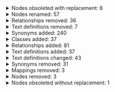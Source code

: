 <details>
<summary>Nodes obsoleted with replacement: 6</summary>

| Term | Replacement |
----|----|
| obsolete Intellectual disability, progressive (HP:0006887) |                  Intellectual disability (HP:0001249) |
| obsolete Abnormal positive emotional state (HP:0025767) |                  Euphoria (HP:0031844) |
| obsolete Bruxism during sleep (HP:5200284) |                  Bruxism (HP:0003763) |
| obsolete Inappropriate elation (HP:0025768) |                  Euphoria (HP:0031844) |
| obsolete Reduced circulating ADAMTS13 activity (HP:6001288) |                  Decreased circulating ADAMTS13 activity (HP:6001276) |
| obsolete Severe B lymphocytopenia (HP:0005365) |                  Decreased total B cell count (HP:0010976) |

</details>

<details>
<summary>Nodes renamed: 57</summary>

| ID | Old Label | New Label |
----|----|----|
| HP:0020111 | Abnormal proportion of regulatory T cells | Abnormal regulatory T cell proportion |
| HP:6001288 | Reduced circulating ADAMTS13 activity | obsolete Reduced circulating ADAMTS13 activity |
| HP:0025838 | Increased proportion of RTE CD4+ T cells | Increased RTE CD4+ T cell proportion |
| HP:0025768 | Inappropriate elation | obsolete Inappropriate elation |
| HP:0031461 | Intramuscular Myxoma | Intramuscular myxoma |
| HP:5200284 | Bruxism during sleep | obsolete Bruxism during sleep |
| HP:5200273 | Abnormal sadness | Pathological sadness |
| HP:0025767 | Abnormal positive emotional state | obsolete Abnormal positive emotional state |
| HP:0031397 | Decreased proportion of naive T cells | Decreased naive T cell proportion |
| HP:0006889 | Intellectual disability, borderline | Borderline intellectual disability |
| HP:5200297 | Abnormal hypnopompia | Abnormal transition from wakefulness to sleep |
| HP:0031398 | Increased proportion of naive T cells | Increased naive T cell proportion |
| HP:0008994 | Proximal muscle weakness in lower limbs | Proximal lower limb muscle weakness |
| HP:5200293 | Disturbance during transitions between sleep and wake states | Sleep-wake transition abnormality |
| HP:0410374 | Abnormal proportion of naive CD8+ T cells | Abnormal naive CD8+ T cell proportion |
| HP:0032219 | Increased proportion of CD4+ T cells | Increased CD4+ T cell proportion |
| HP:5200288 | Sleep-related eating disorder | Sleep-related eating behavior |
| HP:0006887 | Intellectual disability, progressive | obsolete Intellectual disability, progressive |
| HP:0410375 | Increased proportion of naive CD4+ T cells | Increased naive CD4+ T cell proportion |
| HP:0020112 | Increased proportion of regulatory T cells | Increased regulatory T cell proportion |
| HP:0410377 | Decreased proportion of naive CD8+ T cells | Decreased naive CD8+ T cell proportion |
| HP:5200295 | Periodic limb movements | Periodic limb movements of sleep |
| HP:0002360 | Sleep abnormality | Sleep disturbance |
| HP:0002330 | Paroxysmal drowsiness | Sleep attack |
| HP:5200287 | Nightmare disorder | Recurrent distressing nightmares |
| HP:0410378 | Decreased proportion of naive CD4+ T cells | Decreased naive CD4+ T cell proportion |
| HP:6001101 | crossed brainstem sign | Crossed brainstem sign |
| HP:0002187 | Intellectual disability, profound | Profound intellectual disability |
| HP:0410391 | Increased proportion of CD4+ memory T cells | Increased CD4+ memory T cell proportion |
| HP:0410379 | Abnormal proportion of CD4+ memory T cells | Abnormal CD4+ memory T cell proportion |
| HP:0010864 | Intellectual disability, severe | Severe intellectual disability |
| HP:0032218 | Decreased proportion of CD4+ T cells | Decreased CD4+ T cell proportion |
| HP:0006812 | White mater abnormalities in the posterior periventricular region | Abnormal posterior periventricular white matter morphology |
| HP:0025840 | Abnormal proportion of HLA DR+ CD4+ T cells | Abnormal HLA DR+ CD4+ T cell proportion |
| HP:6000011 | Excessive guilt | Guilt |
| HP:6000537 | Ecrrine sweat gland predominance | Eccrine sweat gland predominance |
| HP:0025625 | Increased proportion of CD4+ effector memory T cells | Increased CD4+ effector memory T cell proportion |
| HP:0001256 | Intellectual disability, mild | Mild intellectual disability |
| HP:0025236 | Somnambulism | Sleep walking |
| HP:6000802 | Positive bloodstream Tropheryma whippelii nucleic acid test | Positive bloodstream Tropheryma whipplei nucleic acid test |
| HP:0002342 | Intellectual disability, moderate | Moderate intellectual disability |
| HP:0025839 | Decreased proportion of RTE CD4+ T cells | Decreased RTE CD4+ T cell proportion |
| HP:0031516 | Oocyte arrest at metaphase I | Metaphase I oocyte maturation arrest |
| HP:0005365 | Severe B lymphocytopenia | obsolete Severe B lymphocytopenia |
| HP:0034423 | triggered by allergens | Triggered by allergens |
| HP:0410386 | Decreased proportion of CD4-positive memory T cells | Decreased CD4+ memory T cell proportion |
| HP:0041236 | Fractured middle finger phalanx | Fractured middle phalanx of finger |
| HP:0007436 | Hair-nail ectodermal dysplasia | obsolete Hair-nail ectodermal dysplasia |
| HP:0025237 | Confusional arousal | obsolete Confusional arousal |
| HP:0410376 | Increased proportion of naive CD8+ T cells | Increased naive CD8+ T cell proportion |
| HP:0020113 | Decreased proportion of regulatory T cells | Decreased regulatory T cell proportion |
| HP:0008997 | Proximal muscle weakness in upper limbs | Proximal upper limb muscle weakness |
| HP:0031467 | Abnormal negative emotional state | Dysregulated negative emotional state |
| HP:5200296 | Abnormal hypnagogia | Abnormal transition from sleep to wakefulness |
| HP:0011393 | Aplasia of the vestibular nerve. | Aplasia of the vestibular nerve |
| HP:0410373 | Abnormal proportion of naive CD4+ T cells | Abnormal naive CD4+ T cell proportion |
| HP:0025837 | Abnormal proportion of RTE CD4+ T cells | Abnormal RTE CD4+ T cell proportion |

</details>

<details>
<summary>Relationships removed: 36</summary>

| Subject| Predicate| Object|
----|----|----|
| Sleep drunkeness (HP:6000456) | subClassOf (rdfs:subClassOf) |                Sleep disturbance (HP:0002360) |
| Decreased CD4+ effector memory T cell proportion (HP:0025624) | subClassOf (rdfs:subClassOf) |                Decreased CD4+ T cell proportion (HP:0032218) |
| obsolete Inappropriate elation (HP:0025768) | subClassOf (rdfs:subClassOf) |                obsolete Abnormal positive emotional state (HP:0025767) |
| Exploding head syndrome (HP:5200290) | subClassOf (rdfs:subClassOf) |                Auditory hallucination (HP:0008765) |
| Dysphoria (HP:0033838) | subClassOf (rdfs:subClassOf) |                Abnormal emotional state (HP:0100851) |
| Sleep paralysis (HP:0025233) | subClassOf (rdfs:subClassOf) |                Abnormal movement during sleep (HP:5200300) |
| Distal upper limb muscle weakness (HP:0008959) | subClassOf (rdfs:subClassOf) |                Abnormality of the upper limb (HP:0002817) |
| Microsleep (HP:5200289) | subClassOf (rdfs:subClassOf) |                Reduced consciousness (HP:0004372) |
| obsolete Severe B lymphocytopenia (HP:0005365) | subClassOf (rdfs:subClassOf) |                Decreased total B cell count (HP:0010976) |
| Increased CD4+ T cell proportion (HP:0032219) | subClassOf (rdfs:subClassOf) |                Abnormal CD4+ T cell subset proportion (HP:0031392) |
| Increased CD4+ effector memory T cell proportion (HP:0025625) | subClassOf (rdfs:subClassOf) |                Increased CD4+ T cell proportion (HP:0032219) |
| Elevated CSF guanidinoacetic acid concentration (HP:6000396) | subClassOf (rdfs:subClassOf) |                Abnormal CSF amino acid concentration (HP:0500184) |
| Distal lower limb muscle weakness (HP:0009053) | subClassOf (rdfs:subClassOf) |                Abnormality of the lower limb (HP:0002814) |
| obsolete Bruxism during sleep (HP:5200284) | subClassOf (rdfs:subClassOf) |                Abnormal movement during sleep (HP:5200300) |
| Euphoria (HP:0031844) | subClassOf (rdfs:subClassOf) |                obsolete Abnormal positive emotional state (HP:0025767) |
| obsolete Confusional arousal (HP:0025237) | subClassOf (rdfs:subClassOf) |                Abnormal transition from wakefulness to sleep (HP:5200297) |
| Sleep attack (HP:0002330) | subClassOf (rdfs:subClassOf) |                Drowsiness (HP:0002329) |
| Increased naive CD4+ T cell proportion (HP:0410375) | subClassOf (rdfs:subClassOf) |                Increased CD4+ T cell proportion (HP:0032219) |
| Narcolepsy (HP:0030050) | subClassOf (rdfs:subClassOf) |                Hypersomnia (HP:0100786) |
| Emotional insecurity (HP:0033625) | subClassOf (rdfs:subClassOf) |                Abnormal emotional state (HP:0100851) |
| obsolete Abnormal positive emotional state (HP:0025767) | subClassOf (rdfs:subClassOf) |                Abnormal emotional state (HP:0100851) |
| Hypnagogic hallucination (HP:0002519) | subClassOf (rdfs:subClassOf) |                Hallucinations (HP:0000738) |
| Increased CD4+ memory T cell proportion (HP:0410391) | subClassOf (rdfs:subClassOf) |                Increased CD4+ T cell proportion (HP:0032219) |
| obsolete Bruxism during sleep (HP:5200284) | subClassOf (rdfs:subClassOf) |                Bruxism (HP:0003763) |
| Decreased CD4+ T cell proportion (HP:0032218) | subClassOf (rdfs:subClassOf) |                Abnormal CD4+ T cell subset proportion (HP:0031392) |
| Emotional hypersensitivity (HP:0041092) | subClassOf (rdfs:subClassOf) |                Abnormal emotional state (HP:0100851) |
| Increased CD4+ memory T cell proportion (HP:0410391) | subClassOf (rdfs:subClassOf) |                Increased memory T cell proportion (HP:0032184) |
| Exploding head syndrome (HP:5200290) | subClassOf (rdfs:subClassOf) |                Sleep-wake transition abnormality (HP:5200293) |
| obsolete Reduced circulating ADAMTS13 activity (HP:6001288) | subClassOf (rdfs:subClassOf) |                Abnormal circulating enzyme concentration or activity (HP:0012379) |
| Low frustration tolerance (HP:0000744) | subClassOf (rdfs:subClassOf) |                Abnormal emotional state (HP:0100851) |
| obsolete Intellectual disability, progressive (HP:0006887) | subClassOf (rdfs:subClassOf) |                Intellectual disability (HP:0001249) |
| Hypnopompic hallucination (HP:0006896) | subClassOf (rdfs:subClassOf) |                Hallucinations (HP:0000738) |
| Emotional lability (HP:0000712) | subClassOf (rdfs:subClassOf) |                Abnormal emotional state (HP:0100851) |
| Insistence on sameness (HP:5200130) | subClassOf (rdfs:subClassOf) |                Disinhibition (HP:0000734) |
| Irritability (HP:0000737) | subClassOf (rdfs:subClassOf) |                Abnormal emotional state (HP:0100851) |
| Non-restorative sleep (HP:5200292) | subClassOf (rdfs:subClassOf) |                Insomnia (HP:0100785) |

</details>

<details>
<summary>Text definitions removed: 7</summary>

| Term | Removed Text Definition |
----|----|
| obsolete Severe B lymphocytopenia (HP:0005365) | A severe form of B lymphocytopenia in which the count of B cells is very low or absent. |
| obsolete Reduced circulating ADAMTS13 activity (HP:6001288) | Activity of the enzyme ADAMTS13 below the lower limit of normal. ADAMTS13 is an enzyme that acts by cleaving prothrombotic von Willebrand factor (VWF) multimers from the vasculature in a highly regulated manner. |
| obsolete Bruxism during sleep (HP:5200284) | Bruxism is a condition in which you grind, gnash, or clench your teeth while asleep. |
| obsolete Abnormal positive emotional state (HP:0025767) | Persistent and pathologically elevated emotional experiences, preoccupations, or internal state that may arise spontaneously or may be related to positive perceptions of self, the world, and the future. |
| obsolete Confusional arousal (HP:0025237) | A nocturnal episode is characterized by disorientation, grogginess, and, at times, significant agitation upon awakening from slow-wave sleep or following forced awakenings. |
| obsolete Inappropriate elation (HP:0025768) | A feeling of cheerfulness expressed in speech or actions, including facial expressions, movements, or gesticulations, that is considered beyond the norm for the context and interactions. It is a sustained elevated emotional state that is generally not responsive to contextual cues and frequently stands out for being inappropriate or out of place in a social circumstance. |
| obsolete Intellectual disability, progressive (HP:0006887) | The term progressive intellectual disability should be used if intelligence decreases/deteriorates over time. |

</details>

<details>
<summary>Synonyms added: 240</summary>

| Term | New Synonym | Predicate |
----|----|----|
| Increased RTE CD4+ T cell proportion (HP:0025838) | Increased proportion of RTE CD4+ T cells | oio:hasExactSynonym |
| Irritability (HP:0000737) | Dysphoric agitation | oio:hasBroadSynonym |
| Pathological sadness (HP:5200273) | Depressed mood | oio:hasRelatedSynonym |
| Sleep drunkeness (HP:6000456) | Confusional arousal | oio:hasExactSynonym |
| Dysphoria (HP:0033838) | Emotional discord | oio:hasBroadSynonym |
| Dysregulated negative emotional state (HP:0031467) | Mood dysregulation | oio:hasBroadSynonym |
| Euphoria (HP:0031844) | Elevated positive affect | oio:hasRelatedSynonym |
| Profound intellectual disability (HP:0002187) | Intellectual disability, profound | oio:hasExactSynonym |
| Decreased regulatory T cell proportion (HP:0020113) | Decreased proportion of regulatory T cells | oio:hasExactSynonym |
| Pathological sadness (HP:5200273) | Low self attitude | oio:hasRelatedSynonym |
| Euphoria (HP:0031844) | Pathological cheerfulness | oio:hasRelatedSynonym |
| Hyperalbuminemia (HP:0012117) | Increased circulating abumin concentration | oio:hasExactSynonym |
| Sleep-related eating behavior (HP:5200288) | Sleep-related eating disorder | oio:hasRelatedSynonym |
| Emotional dearth (HP:0030213) | Lack of Emotional Reactivity | oio:hasRelatedSynonym |
| Dysregulated negative emotional state (HP:0031467) | Negative attitude | oio:hasExactSynonym |
| Irritability (HP:0000737) | Elevated frustration | oio:hasRelatedSynonym |
| Emotional dearth (HP:0030213) | Restricted Emotional Range | oio:hasRelatedSynonym |
| Sleep walking (HP:0025236) | Somnambulism | oio:hasExactSynonym |
| Pathological sadness (HP:5200273) | Overpowering grief | oio:hasNarrowSynonym |
| Elevated circulating C-triol concentration (HP:6001353) | Elevated circulating cholestane-3beta,5alpha,6beta-triol concentration | oio:hasExactSynonym |
| Terminal insomnia (HP:0031356) | Premature awakening | oio:hasExactSynonym |
| Anger (HP:0031473) | Wrath | oio:hasBroadSynonym |
| Decreased CSF guanidinoacetic acid concentration (HP:0020005) | Low CSF guanidinoacetic acid concentration | oio:hasExactSynonym |
| Dysregulated negative emotional state (HP:0031467) | Maladaptive affect response | oio:hasBroadSynonym |
| Metaphase I oocyte maturation arrest (HP:0031516) | Oocyte arrest at metaphase I | oio:hasExactSynonym |
| Pathological sadness (HP:5200273) | Dysthymia | oio:hasNarrowSynonym |
| Emotional dearth (HP:0030213) | Flat Affect | oio:hasBroadSynonym |
| Anger (HP:0031473) | Boiling mad | oio:hasExactSynonym |
| Fragmented sleep (HP:0025199) | Interrupted sleep | oio:hasExactSynonym |
| Dysregulated negative emotional state (HP:0031467) | Pathologically negative emotions | oio:hasExactSynonym |
| Anger (HP:0031473) | Fury | oio:hasBroadSynonym |
| Abnormal transition from wakefulness to sleep (HP:5200297) | Abnormal hypnopompia | oio:hasExactSynonym |
| Abnormal emotional state (HP:0100851) | Mood disturbance | oio:hasBroadSynonym |
| Abnormal CD4+ memory T cell proportion (HP:0410379) | Abnormal proportion of CD4+ memory T cells | oio:hasExactSynonym |
| Dysregulated negative emotional state (HP:0031467) | Overwhelming negative emotions | oio:hasExactSynonym |
| Extended nighttime sleep (HP:0025298) | Long nighttime sleep | oio:hasExactSynonym |
| Euphoria (HP:0031844) | Extreme positive valence | oio:hasBroadSynonym |
| Pathological sadness (HP:5200273) | Emotional pain | oio:hasNarrowSynonym |
| Emotional dearth (HP:0030213) | Affective insufficiency | oio:hasBroadSynonym |
| Guilt (HP:6000011) | Unfounded sense of culpability | oio:hasBroadSynonym |
| Irritability (HP:0000737) | Hyperreactivity | oio:hasRelatedSynonym |
| Decreased naive CD4+ T cell proportion (HP:0410378) | Decreased proportion of naive CD4+ T cells | oio:hasExactSynonym |
| Abnormal naive CD4+ T cell proportion (HP:0410373) | Abnormal proportion of naive CD4+ T cells | oio:hasExactSynonym |
| Decreased CSF guanidinoacetic acid concentration (HP:0020005) | Reduced CSF GAA concentration | oio:hasExactSynonym |
| Irritability (HP:0000737) | Mood volatility | oio:hasRelatedSynonym |
| Irritability (HP:0000737) | Heightened reactivity state | oio:hasBroadSynonym |
| Frequent napping (HP:0025299) | Frequent daytime naps | oio:hasExactSynonym |
| Dysregulated negative emotional state (HP:0031467) | Foul mood | oio:hasExactSynonym |
| Anhedonia (HP:0012154) | Loss of ability to enjoy things | oio:hasExactSynonym |
| Emotional lability (HP:0000712) | Can't control feelings | oio:hasBroadSynonym |
| Poor sleep (HP:4000064) | Low-quality sleep | oio:hasExactSynonym |
| Dysregulated negative emotional state (HP:0031467) | In a funk | oio:hasExactSynonym |
| Guilt (HP:6000011) | Self-blame | oio:hasBroadSynonym |
| Guilt (HP:6000011) | Remorse | oio:hasExactSynonym |
| Euphoria (HP:0031844) | Hyperthymia | oio:hasBroadSynonym |
| Euphoria (HP:0031844) | Inappropriately happy | oio:hasRelatedSynonym |
| Pathological sadness (HP:5200273) | Pathological dysthymia | oio:hasRelatedSynonym |
| Euphoria (HP:0031844) | High emotions | oio:hasBroadSynonym |
| Emotional dearth (HP:0030213) | Restricted Affect | oio:hasBroadSynonym |
| Euphoria (HP:0031844) | Abnormal positive emotional state | oio:hasBroadSynonym |
| Anger (HP:0031473) | Unmanaged hostility | oio:hasBroadSynonym |
| Irritability (HP:0000737) | Exasperation | oio:hasBroadSynonym |
| Pathological sadness (HP:5200273) | Profound sorrow | oio:hasNarrowSynonym |
| Recurrent distressing nightmares (HP:5200287) | Nightmare disorder | oio:hasRelatedSynonym |
| Anger (HP:0031473) | Extreme hostility | oio:hasBroadSynonym |
| Pathological sadness (HP:5200273) | Extreme affective distress | oio:hasBroadSynonym |
| Positive heel squeeze test (HP:6001350) | Positive calcaneal squeeze test | oio:hasExactSynonym |
| Abnormal emotional state (HP:0100851) | Psychological distress | oio:hasBroadSynonym |
| Irritability (HP:0000737) | Heightened agitation state | oio:hasRelatedSynonym |
| Pathological sadness (HP:5200273) | Down in the dumps | oio:hasExactSynonym |
| Euphoria (HP:0031844) | Revved | oio:hasBroadSynonym |
| Guilt (HP:6000011) | Excessive self-reproach | oio:hasExactSynonym |
| Pathological sadness (HP:5200273) | Profound despair | oio:hasNarrowSynonym |
| Anhedonia (HP:0012154) | Loss of interest in pleasurable activities | oio:hasExactSynonym |
| Pathological sadness (HP:5200273) | Abnormal grief reaction | oio:hasNarrowSynonym |
| Guilt (HP:6000011) | Unrealistic self-blame | oio:hasNarrowSynonym |
| Decreased naive T cell proportion (HP:0031397) | Decreased proportion of naive T cells | oio:hasExactSynonym |
| Irritability (HP:0000737) | Overreactive emotional state | oio:hasRelatedSynonym |
| Irritability (HP:0000737) | Increased emotional sensitivity | oio:hasBroadSynonym |
| Sleep-wake cycle disturbance (HP:0006979) | Sleep-wake mistiming | oio:hasExactSynonym |
| Decreased RTE CD4+ T cell proportion (HP:0025839) | Decreased proportion of RTE CD4+ T cells | oio:hasExactSynonym |
| Dysregulated negative emotional state (HP:0031467) | Unregulated negative emotions | oio:hasExactSynonym |
| Acromioclavicular joint arthritis (HP:6001339) | Osteoarthritis of the acromioclavicular joint | oio:hasExactSynonym |
| Euphoria (HP:0031844) | Extreme elation | oio:hasExactSynonym |
| Proximal upper limb muscle weakness (HP:0008997) | Proximal muscle weakness in upper limbs | oio:hasExactSynonym |
| Anger (HP:0031473) | Furious | oio:hasBroadSynonym |
| Euphoria (HP:0031844) | Emotional high | oio:hasBroadSynonym |
| Pathological sadness (HP:5200273) | Affective depression | oio:hasBroadSynonym |
| Dysphoria (HP:0033838) | Emotional unrest | oio:hasRelatedSynonym |
| Euphoria (HP:0031844) | Abnormally elevated mood | oio:hasRelatedSynonym |
| Dysphoria (HP:0033838) | Emotionally unsettled | oio:hasExactSynonym |
| Positive anterior drawer test (HP:6001342) | Anterior drawer test positive | oio:hasExactSynonym |
| Proximal humeral epiphysiolysis (HP:6001341) | Little league shoulder | oio:hasExactSynonym |
| Euphoria (HP:0031844) | Hyperthymic state | oio:hasBroadSynonym |
| Euphoria (HP:0031844) | Exhilaration | oio:hasBroadSynonym |
| Irritability (HP:0000737) | Short fuse | oio:hasExactSynonym |
| Emotional dearth (HP:0030213) | Diminished Emotional Response | oio:hasBroadSynonym |
| Guilt (HP:6000011) | Obsessive remorse over imagined wrongs | oio:hasNarrowSynonym |
| Sleep drunkeness (HP:6000456) | Slow speech or confused thinking upon waking | oio:hasExactSynonym |
| Dysregulated negative emotional state (HP:0031467) | Persistent negative affect state | oio:hasExactSynonym |
| Guilt (HP:6000011) | Unwarranted self-blame | oio:hasExactSynonym |
| Non-restorative sleep (HP:5200292) | Waking up tired | oio:hasExactSynonym |
| Sleep attack (HP:0002330) | Sleep attacks | oio:hasExactSynonym |
| Metatarsal head osteochondrosis (HP:6001347) | Freiberg infarction | oio:hasExactSynonym |
| Anger (HP:0031473) | Explosive temper | oio:hasNarrowSynonym |
| Emotional dearth (HP:0030213) | Emotionally barren | oio:hasExactSynonym |
| Anhedonia (HP:0012154) | Reduced pleasure response | oio:hasBroadSynonym |
| Anger (HP:0031473) | Prolonged resentment | oio:hasNarrowSynonym |
| Anhedonia (HP:0012154) | Inability to experience pleasure | oio:hasExactSynonym |
| Irritability (HP:0000737) | Cranky | oio:hasExactSynonym |
| Emotional lability (HP:0000712) | Mood lability | oio:hasBroadSynonym |
| Anger (HP:0031473) | Hostile outbursts | oio:hasNarrowSynonym |
| Decreased CD4+ T cell proportion (HP:0032218) | Decreased proportion of CD4+ T cells | oio:hasExactSynonym |
| Moderate intellectual disability (HP:0002342) | Intellectual disability, moderate | oio:hasExactSynonym |
| Abnormal CD4+ T cell subset proportion (HP:0031392) | Abnormal CD4+ T cell subsets | oio:hasExactSynonym |
| Euphoria (HP:0031844) | Emotional hyperexcitability | oio:hasBroadSynonym |
| Sleep attack (HP:0002330) | Paroxysmal drowsiness | oio:hasExactSynonym |
| Emotional dearth (HP:0030213) | Emotional poverty | oio:hasBroadSynonym |
| Irritability (HP:0000737) | Easily annoyed | oio:hasExactSynonym |
| Anhedonia (HP:0012154) | Diminished capacity for joy | oio:hasBroadSynonym |
| Sleep terror (HP:0030765) | Waking up screaming | oio:hasExactSynonym |
| Free-running sleep pattern (HP:0025365) | Non-24 sleep pattern | oio:hasExactSynonym |
| Dysregulated negative emotional state (HP:0031467) | Feeling bad | oio:hasExactSynonym |
| Non-restorative sleep (HP:5200292) | Unrefreshing sleep | oio:hasExactSynonym |
| Increased regulatory T cell proportion (HP:0020112) | Increased proportion of regulatory T cells | oio:hasExactSynonym |
| Muscle spasm (HP:0003394) | Nocturnal leg cramp | oio:hasNarrowSynonym |
| Fifth metatarsal apophysitis (HP:6001344) | Iselin disease | oio:hasExactSynonym |
| Anhedonia (HP:0012154) | Loss of enjoyment | oio:hasBroadSynonym |
| Irritability (HP:0000737) | Affect lability | oio:hasRelatedSynonym |
| Metaphase II oocyte maturation arrest (HP:6001355) | Oocyte arrest at metaphase II | oio:hasExactSynonym |
| Dysphoria (HP:0033838) | Inner turmoil | oio:hasBroadSynonym |
| Emotional dearth (HP:0030213) | Emotional Detachment | oio:hasRelatedSynonym |
| Abnormal RTE CD4+ T cell proportion (HP:0025837) | Abnormal proportion of RTE CD4+ T cells | oio:hasExactSynonym |
| Decreased CD4+ memory T cell proportion (HP:0410386) | Decreased proportion of CD4-positive memory T cells | oio:hasExactSynonym |
| Dysphoria (HP:0033838) | Inner distress | oio:hasBroadSynonym |
| Pathological sadness (HP:5200273) | Profound unhappiness | oio:hasBroadSynonym |
| Fragmented sleep (HP:0025199) | Restless sleep | oio:hasExactSynonym |
| Metaphase II oocyte maturation arrest (HP:6001355) | Metaphase II oocyte meiotic arrest | oio:hasExactSynonym |
| Euphoria (HP:0031844) | Jubilation | oio:hasBroadSynonym |
| Arousal parasomnia (HP:0025184) | Arousal related sleep disturbance | oio:hasExactSynonym |
| Abnormal naive CD8+ T cell proportion (HP:0410374) | Abnormal proportion of naive CD8+ T cells | oio:hasExactSynonym |
| Irritability (HP:0000737) | Hot-temper | oio:hasExactSynonym |
| Irritability (HP:0000737) | Grumpy | oio:hasExactSynonym |
| Sleep onset insomnia (HP:0031354) | Early insomnia | oio:hasExactSynonym |
| Pathological sadness (HP:5200273) | Deep emotional pain | oio:hasRelatedSynonym |
| Pathological sadness (HP:5200273) | Sustained sadness | oio:hasBroadSynonym |
| Abnormal posterior periventricular white matter morphology (HP:0006812) | White matter abnormalities in the posterior periventricular region | oio:hasExactSynonym |
| Irritability (HP:0000737) | On edge | oio:hasExactSynonym |
| Insomnia (HP:0100785) | Inability to sleep | oio:hasExactSynonym |
| Emotional dearth (HP:0030213) | Blunted Affect | oio:hasBroadSynonym |
| Increased naive CD8+ T cell proportion (HP:0410376) | Increased proportion of naive CD8+ T cells | oio:hasExactSynonym |
| Dysregulated negative emotional state (HP:0031467) | Dysregulated moods | oio:hasBroadSynonym |
| Increased naive CD4+ T cell proportion (HP:0410375) | Increased proportion of naive CD4+ T cells | oio:hasExactSynonym |
| Pathological sadness (HP:5200273) | Low self-attitude | oio:hasNarrowSynonym |
| Abnormal emotional state (HP:0100851) | Emotional dysregulation | oio:hasBroadSynonym |
| Dysphoria (HP:0033838) | Psychological unease | oio:hasRelatedSynonym |
| Pathological sadness (HP:5200273) | Profound feelings of unhappiness | oio:hasRelatedSynonym |
| Dysphoria (HP:0033838) | Emotional discomfort | oio:hasBroadSynonym |
| Dysphoria (HP:0033838) | Emotional discontent | oio:hasBroadSynonym |
| Pathological sadness (HP:5200273) | Low spirits | oio:hasExactSynonym |
| Euphoria (HP:0031844) | Enhanced pleasure response | oio:hasRelatedSynonym |
| Guilt (HP:6000011) | Inappropriate sense of responsibility | oio:hasBroadSynonym |
| Increased CD4+ memory T cell proportion (HP:0410391) | Increased proportion of CD4+ memory T cells | oio:hasExactSynonym |
| Euphoria (HP:0031844) | High mood | oio:hasBroadSynonym |
| Irritability (HP:0000737) | Frustration intolerance | oio:hasBroadSynonym |
| Dysregulated negative emotional state (HP:0031467) | Negative valence dysregulation | oio:hasBroadSynonym |
| Euphoria (HP:0031844) | Pathological emotional elevation | oio:hasRelatedSynonym |
| Anger (HP:0031473) | Resentment | oio:hasNarrowSynonym |
| Pathological sadness (HP:5200273) | Dysregulated negative affect | oio:hasBroadSynonym |
| Sleep drunkeness (HP:6000456) | Excessive sleep inertia | oio:hasRelatedSynonym |
| Sleep disturbance (HP:0002360) | Sleep-wake disturbance | oio:hasExactSynonym |
| Emotional dearth (HP:0030213) | Flattened Emotional Expression | oio:hasRelatedSynonym |
| Emotional dearth (HP:0030213) | Restricted emotional capacity | oio:hasRelatedSynonym |
| Pathological sadness (HP:5200273) | Dysregulated sadness | oio:hasBroadSynonym |
| Muscle spasm (HP:0003394) | Nocturnal hand and foot cramps | oio:hasNarrowSynonym |
| Sleep-wake transition abnormality (HP:5200293) | Disturbance during transitions between sleep and wake states | oio:hasExactSynonym |
| Dysregulated negative emotional state (HP:0031467) | Maladaptive emotions | oio:hasBroadSynonym |
| Pathological sadness (HP:5200273) | Feeling hopeless all the time | oio:hasExactSynonym |
| Pathological sadness (HP:5200273) | Abnormal sadness | oio:hasExactSynonym |
| Euphoria (HP:0031844) | Extreme hedonic state | oio:hasBroadSynonym |
| Dysregulated negative emotional state (HP:0031467) | Feeling out of sorts | oio:hasExactSynonym |
| Tibial tubercle apophysitis (HP:6001345) | Osgood-Schlatter disease | oio:hasExactSynonym |
| Emotional lability (HP:0000712) | Emotional instability | oio:hasBroadSynonym |
| Fragmented sleep (HP:0025199) | Broken sleep | oio:hasExactSynonym |
| Euphoria (HP:0031844) | Inappropriate elation | oio:hasExactSynonym |
| Metatarsal head osteochondrosis (HP:6001347) | Metatarsal head osteonecrosis | oio:hasExactSynonym |
| Dysregulated negative emotional state (HP:0031467) | Gloomy mood | oio:hasExactSynonym |
| Dysregulated negative emotional state (HP:0031467) | Dysregulated emotions | oio:hasBroadSynonym |
| Sleep disturbance (HP:0002360) | Sleep abnormality | oio:hasExactSynonym |
| Pathological sadness (HP:5200273) | Pathological grief | oio:hasNarrowSynonym |
| Anhedonia (HP:0012154) | Joylessness | oio:hasBroadSynonym |
| Extended nighttime sleep (HP:0025298) | Prolonged nocturnal sleep | oio:hasExactSynonym |
| Irritability (HP:0000737) | Easily bothered | oio:hasExactSynonym |
| Hypnic jerks (HP:0025189) | Sleep starts | oio:hasExactSynonym |
| Decreased circulating guanidinoacetic acid concentration (HP:6001352) | Reduced circulating guanidinoacetic acid concentration | oio:hasExactSynonym |
| Irritability (HP:0000737) | Quick-temper | oio:hasExactSynonym |
| Pathological sadness (HP:5200273) | Abnormal grief response | oio:hasNarrowSynonym |
| Anger (HP:0031473) | Rage | oio:hasBroadSynonym |
| Guilt (HP:6000011) | Feelings of worthlessness | oio:hasRelatedSynonym |
| Pathological sadness (HP:5200273) | Intense anguish | oio:hasRelatedSynonym |
| Bruxism (HP:0003763) | Grinding teeth during sleep | oio:hasNarrowSynonym |
| Irritability (HP:0000737) | Emotional overactivity | oio:hasBroadSynonym |
| Euphoria (HP:0031844) | Excessive joyfulness | oio:hasRelatedSynonym |
| Excessive sleep (HP:0025288) | Sleeping too much | oio:hasExactSynonym |
| Irritability (HP:0000737) | Oversensitivity | oio:hasRelatedSynonym |
| Irritability (HP:0000737) | Easily upset | oio:hasExactSynonym |
| Abnormal HLA DR+ CD4+ T cell proportion (HP:0025840) | Abnormal proportion of HLA DR+ CD4+ T cells | oio:hasExactSynonym |
| Muscle spasm (HP:0003394) | Sleep-related dystonia | oio:hasNarrowSynonym |
| Irritability (HP:0000737) | Short tempered | oio:hasExactSynonym |
| Pathological sadness (HP:5200273) | Unrelenting despondency | oio:hasRelatedSynonym |
| Irritability (HP:0000737) | Behavioral irritation state | oio:hasBroadSynonym |
| Irritability (HP:0000737) | Heightened emotional reactivity | oio:hasRelatedSynonym |
| Decreased naive CD8+ T cell proportion (HP:0410377) | Decreased proportion of naive CD8+ T cells | oio:hasExactSynonym |
| Dysphoria (HP:0033838) | Feeling off inside | oio:hasExactSynonym |
| Excessive sleep (HP:0025288) | Prolonged sleep duration | oio:hasExactSynonym |
| Dysphoria (HP:0033838) | Ill at ease | oio:hasExactSynonym |
| Hypoalbuminemia (HP:0003073) | Decreased circulating abumin concentration | oio:hasExactSynonym |
| Poor sleep (HP:4000064) | Sleeping badly | oio:hasExactSynonym |
| Metatarsal head osteochondrosis (HP:6001347) | Freiberg disease | oio:hasExactSynonym |
| Pathological sadness (HP:5200273) | Has the blues | oio:hasExactSynonym |
| Emotional dearth (HP:0030213) | Unable to feel emotion | oio:hasBroadSynonym |
| Increased naive T cell proportion (HP:0031398) | Increased proportion of naive T cells | oio:hasExactSynonym |
| Anger (HP:0031473) | Pissed off | oio:hasExactSynonym |
| Irritability (HP:0000737) | Increased emotional instability | oio:hasBroadSynonym |
| Emotional dearth (HP:0030213) | Emotional Numbness | oio:hasExactSynonym |
| Pathological sadness (HP:5200273) | Morbid sadness | oio:hasExactSynonym |
| Maintenance insomnia (HP:0031355) | Difficulty staying asleep | oio:hasExactSynonym |
| Poor sleep (HP:4000064) | Poor sleep quality | oio:hasExactSynonym |
| Abnormal transition from sleep to wakefulness (HP:5200296) | Abnormal hypnagogia | oio:hasExactSynonym |
| Pathological sadness (HP:5200273) | Persistent despair | oio:hasRelatedSynonym |
| Anhedonia (HP:0012154) | Diminished pleasure response | oio:hasExactSynonym |
| Abnormal regulatory T cell proportion (HP:0020111) | Abnormal proportion of regulatory T cells | oio:hasExactSynonym |
| Positive shoulder cross-body adduction test (HP:6001340) | Positive scarf test | oio:hasExactSynonym |
| Pathological sadness (HP:5200273) | Melancholy | oio:hasNarrowSynonym |
| Proximal lower limb muscle weakness (HP:0008994) | Proximal muscle weakness in lower limbs | oio:hasExactSynonym |
| Pathological sadness (HP:5200273) | Severe unhappiness | oio:hasBroadSynonym |
| Fragmented sleep (HP:0025199) | Fitful sleep | oio:hasExactSynonym |
| Anhedonia (HP:0012154) | Lack of joy or delight | oio:hasBroadSynonym |
| Pathological sadness (HP:5200273) | Abnormal sorrow | oio:hasBroadSynonym |
| Decreased circulating guanidinoacetic acid concentration (HP:6001352) | Low serum GAA concentration | oio:hasExactSynonym |

</details>

<details>
<summary>Classes added: 37</summary>

| Term |
----|
| Extended nighttime sleep (HP:0025298) |
| Fifth metatarsal apophysitis (HP:6001344) |
| Positive heel squeeze test (HP:6001350) |
| Volar forearm pain (HP:6001358) |
| Embryo developmental arrest (HP:0020003) |
| Enteric anendocrinosis (HP:6001346) |
| Peroneal tendon tear (HP:6001343) |
| Metatarsal head osteochondrosis (HP:6001347) |
| Subcutaneous abscess (HP:6001359) |
| Proximal humeral epiphysiolysis (HP:6001341) |
| Dorsal forearm pain (HP:6001357) |
| Hypnic jerks (HP:0025189) |
| Metaphase II oocyte maturation arrest (HP:6001355) |
| Positive anterior drawer test (HP:6001342) |
| Elevated circulating C-triol concentration (HP:6001353) |
| Abnormal CD4+ T cell proportion (HP:0025183) |
| Frequent napping (HP:0025299) |
| Sleep talking (HP:0025187) |
| Free-running sleep pattern (HP:0025365) |
| Acromioclavicular joint separation (HP:6001338) |
| Hallux sesamoiditis (HP:6001348) |
| Abnormal CSF guanidinoacetic acid concentration (HP:0020004) |
| Decreased CSF guanidinoacetic acid concentration (HP:0020005) |
| Calcaneal apophysitis (HP:6001351) |
| Os trigonum (HP:6001349) |
| Abnormal affect regulation (HP:0020007) |
| Mixed oocyte maturation arrest (HP:6001356) |
| Tibial tubercle apophysitis (HP:6001345) |
| Fragmented sleep (HP:0025199) |
| Positive shoulder cross-body adduction test (HP:6001340) |
| Poor sleep (HP:4000064) |
| Arousal parasomnia (HP:0025184) |
| Germinal vesicle oocyte maturation arrest (HP:6001354) |
| Sleep related hallucination (HP:4000063) |
| Acromioclavicular joint arthritis (HP:6001339) |
| Decreased circulating guanidinoacetic acid concentration (HP:6001352) |
| Excessive sleep (HP:0025288) |

</details>

<details>
<summary>Relationships added: 81</summary>

| Subject | Predicate | Object|
----|----|----|
| Recurrent distressing nightmares (HP:5200287) | subClassOf (rdfs:subClassOf) |                Arousal parasomnia (HP:0025184) |
| Adult onset (HP:0003581) | RO:0002488 |                HsapDv:0000258 |
| Mixed oocyte maturation arrest (HP:6001356) | subClassOf (rdfs:subClassOf) |                Oocyte maturation arrest (HP:0034914) |
| Embryonal onset (HP:0011460) | RO:0002488 |                HsapDv:0000002 |
| Low frustration tolerance (HP:0000744) | subClassOf (rdfs:subClassOf) |                Abnormal affect regulation (HP:0020007) |
| Insistence on sameness (HP:5200130) | subClassOf (rdfs:subClassOf) |                Recurrent maladaptive behavior (HP:5200241) |
| Exploding head syndrome (HP:5200290) | subClassOf (rdfs:subClassOf) |                Sleep related hallucination (HP:4000063) |
| Increased CD4+ T cell proportion (HP:0032219) | subClassOf (rdfs:subClassOf) |                Abnormal CD4+ T cell proportion (HP:0025183) |
| Sleep drunkeness (HP:6000456) | subClassOf (rdfs:subClassOf) |                Arousal parasomnia (HP:0025184) |
| Emotional insecurity (HP:0033625) | subClassOf (rdfs:subClassOf) |                Abnormal affect regulation (HP:0020007) |
| Sleep attack (HP:0002330) | subClassOf (rdfs:subClassOf) |                Excessive sleep (HP:0025288) |
| Abnormal CD4+ T cell proportion (HP:0025183) | subClassOf (rdfs:subClassOf) |                Abnormal T cell subset distribution (HP:0025540) |
| Middle age onset (HP:0003596) | RO:0002488 |                HsapDv:0000267 |
| Sleep terror (HP:0030765) | subClassOf (rdfs:subClassOf) |                Arousal parasomnia (HP:0025184) |
| Late onset (HP:0003584) | subClassOf (rdfs:subClassOf) |                Onset (HP:0003674) |
| Positive heel squeeze test (HP:6001350) | subClassOf (rdfs:subClassOf) |                Abnormal ankle physiology (HP:0034674) |
| Sleep related hallucination (HP:4000063) | subClassOf (rdfs:subClassOf) |                Sleep-wake transition abnormality (HP:5200293) |
| Young adult onset (HP:0011462) | subClassOf (rdfs:subClassOf) |                Onset (HP:0003674) |
| Dysphoria (HP:0033838) | subClassOf (rdfs:subClassOf) |                Dysregulated negative emotional state (HP:0031467) |
| Sleep related hallucination (HP:4000063) | subClassOf (rdfs:subClassOf) |                Hallucinations (HP:0000738) |
| Dorsal forearm pain (HP:6001357) | subClassOf (rdfs:subClassOf) |                Forearm pain (HP:6000299) |
| Decreased CD4+ effector memory T cell proportion (HP:0025624) | subClassOf (rdfs:subClassOf) |                Increased CD4+ memory T cell proportion (HP:0410391) |
| Elevated CSF guanidinoacetic acid concentration (HP:6000396) | subClassOf (rdfs:subClassOf) |                Abnormal CSF guanidinoacetic acid concentration (HP:0020004) |
| Fragmented sleep (HP:0025199) | subClassOf (rdfs:subClassOf) |                Poor sleep (HP:4000064) |
| Increased CD4+ effector memory T cell proportion (HP:0025625) | subClassOf (rdfs:subClassOf) |                Increased CD4+ memory T cell proportion (HP:0410391) |
| Bruxism (HP:0003763) | subClassOf (rdfs:subClassOf) |                Abnormal movement during sleep (HP:5200300) |
| Excessive sleep (HP:0025288) | subClassOf (rdfs:subClassOf) |                Sleep disturbance (HP:0002360) |
| Free-running sleep pattern (HP:0025365) | subClassOf (rdfs:subClassOf) |                Sleep-wake cycle disturbance (HP:0006979) |
| Abnormal CSF guanidinoacetic acid concentration (HP:0020004) | subClassOf (rdfs:subClassOf) |                Abnormal CSF amino acid concentration (HP:0500184) |
| Young adult onset (HP:0011462) | RO:0002488 |                HsapDv:0000266 |
| Decreased CSF guanidinoacetic acid concentration (HP:0020005) | subClassOf (rdfs:subClassOf) |                Abnormal CSF guanidinoacetic acid concentration (HP:0020004) |
| Fifth metatarsal apophysitis (HP:6001344) | subClassOf (rdfs:subClassOf) |                Abnormality of the fifth metatarsal bone (HP:0008089) |
| Arousal parasomnia (HP:0025184) | subClassOf (rdfs:subClassOf) |                Parasomnia (HP:0025234) |
| Tibial tubercle apophysitis (HP:6001345) | subClassOf (rdfs:subClassOf) |                Abnormal tibia morphology (HP:0002992) |
| Acromioclavicular joint separation (HP:6001338) | subClassOf (rdfs:subClassOf) |                Abnormal clavicle morphology (HP:0000889) |
| Embryonal onset (HP:0011460) | subClassOf (rdfs:subClassOf) |                Onset (HP:0003674) |
| Calcaneal apophysitis (HP:6001351) | subClassOf (rdfs:subClassOf) |                Abnormality of the calcaneus (HP:0008364) |
| Positive anterior drawer test (HP:6001342) | subClassOf (rdfs:subClassOf) |                Abnormal ankle physiology (HP:0034674) |
| Childhood onset (HP:0011463) | subClassOf (rdfs:subClassOf) |                Onset (HP:0003674) |
| Microsleep (HP:5200289) | subClassOf (rdfs:subClassOf) |                Excessive sleep (HP:0025288) |
| Extended nighttime sleep (HP:0025298) | subClassOf (rdfs:subClassOf) |                Excessive sleep (HP:0025288) |
| Childhood onset (HP:0011463) | RO:0002488 |                HsapDv:0000265 |
| Elevated circulating C-triol concentration (HP:6001353) | subClassOf (rdfs:subClassOf) |                Abnormal circulating lipid concentration (HP:0003119) |
| Emotional hypersensitivity (HP:0041092) | subClassOf (rdfs:subClassOf) |                Abnormal affect regulation (HP:0020007) |
| Frequent napping (HP:0025299) | subClassOf (rdfs:subClassOf) |                Excessive sleep (HP:0025288) |
| Euphoria (HP:0031844) | subClassOf (rdfs:subClassOf) |                Abnormal emotional state (HP:0100851) |
| Hypnic jerks (HP:0025189) | subClassOf (rdfs:subClassOf) |                Abnormal movement during sleep (HP:5200300) |
| Fetal onset (HP:0011461) | RO:0002488 |                HsapDv:0000037 |
| Subcutaneous abscess (HP:6001359) | subClassOf (rdfs:subClassOf) |                Inflammatory abnormality of the skin (HP:0011123) |
| Fetal onset (HP:0011461) | subClassOf (rdfs:subClassOf) |                Onset (HP:0003674) |
| Infantile onset (HP:0003593) | subClassOf (rdfs:subClassOf) |                Onset (HP:0003674) |
| Neonatal onset (HP:0003623) | RO:0002488 |                HsapDv:0000262 |
| Decreased circulating guanidinoacetic acid concentration (HP:6001352) | subClassOf (rdfs:subClassOf) |                Abnormal circulating proteinogenic amino acid derivative concentration (HP:0033108) |
| Hallux sesamoiditis (HP:6001348) | subClassOf (rdfs:subClassOf) |                Abnormal hallux morphology (HP:0001844) |
| Positive shoulder cross-body adduction test (HP:6001340) | subClassOf (rdfs:subClassOf) |                Abnormal shoulder physiology (HP:0033129) |
| Metatarsal head osteochondrosis (HP:6001347) | subClassOf (rdfs:subClassOf) |                Abnormal metatarsal morphology (HP:0001832) |
| Infantile onset (HP:0003593) | RO:0002488 |                HsapDv:0000261 |
| Non-restorative sleep (HP:5200292) | subClassOf (rdfs:subClassOf) |                Poor sleep (HP:4000064) |
| Emotional lability (HP:0000712) | subClassOf (rdfs:subClassOf) |                Abnormal affect regulation (HP:0020007) |
| Irritability (HP:0000737) | subClassOf (rdfs:subClassOf) |                Dysregulated negative emotional state (HP:0031467) |
| Decreased CD4+ T cell proportion (HP:0032218) | subClassOf (rdfs:subClassOf) |                Abnormal CD4+ T cell proportion (HP:0025183) |
| Middle age onset (HP:0003596) | subClassOf (rdfs:subClassOf) |                Onset (HP:0003674) |
| Antenatal onset (HP:0030674) | RO:0002488 |                HsapDv:0000045 |
| Narcolepsy (HP:0030050) | subClassOf (rdfs:subClassOf) |                Sleep disturbance (HP:0002360) |
| Peroneal tendon tear (HP:6001343) | subClassOf (rdfs:subClassOf) |                Abnormal ankle morphology (HP:0034673) |
| Metaphase II oocyte maturation arrest (HP:6001355) | subClassOf (rdfs:subClassOf) |                Oocyte maturation arrest (HP:0034914) |
| Abnormal affect regulation (HP:0020007) | subClassOf (rdfs:subClassOf) |                Abnormal affect (HP:0025766) |
| Enteric anendocrinosis (HP:6001346) | subClassOf (rdfs:subClassOf) |                Abnormal intestine morphology (HP:0002242) |
| Acromioclavicular joint arthritis (HP:6001339) | subClassOf (rdfs:subClassOf) |                Abnormal clavicle morphology (HP:0000889) |
| Proximal humeral epiphysiolysis (HP:6001341) | subClassOf (rdfs:subClassOf) |                Abnormality of the proximal humeral epiphysis (HP:0010598) |
| Os trigonum (HP:6001349) | subClassOf (rdfs:subClassOf) |                Abnormal talus morphology (HP:0008365) |
| Sleep-related eating behavior (HP:5200288) | subClassOf (rdfs:subClassOf) |                Arousal parasomnia (HP:0025184) |
| Sleep talking (HP:0025187) | subClassOf (rdfs:subClassOf) |                Abnormal movement during sleep (HP:5200300) |
| Late onset (HP:0003584) | RO:0002488 |                HsapDv:0000227 |
| Embryo developmental arrest (HP:0020003) | subClassOf (rdfs:subClassOf) |                Abnormal preimplantation embryonic development (HP:0033335) |
| Hypnopompic hallucination (HP:0006896) | subClassOf (rdfs:subClassOf) |                Sleep related hallucination (HP:4000063) |
| Hypnagogic hallucination (HP:0002519) | subClassOf (rdfs:subClassOf) |                Sleep related hallucination (HP:4000063) |
| Germinal vesicle oocyte maturation arrest (HP:6001354) | subClassOf (rdfs:subClassOf) |                Oocyte maturation arrest (HP:0034914) |
| Volar forearm pain (HP:6001358) | subClassOf (rdfs:subClassOf) |                Forearm pain (HP:6000299) |
| Distal upper limb muscle weakness (HP:0008959) | subClassOf (rdfs:subClassOf) |                Upper limb muscle weakness (HP:0003484) |
| Poor sleep (HP:4000064) | subClassOf (rdfs:subClassOf) |                Sleep disturbance (HP:0002360) |

</details>

<details>
<summary>Text definitions added: 37</summary>

| Term | New Text Definition |
----|----|
| Fragmented sleep (HP:0025199) | Sleep characterized by frequent interruptions, stopping and starting, which disrupt the normal progression of sleep stages. |
| Mixed oocyte maturation arrest (HP:6001356) | A type of oocyte maturation failure whereby oocytes arrest at more than one stage of meiosis. |
| Germinal vesicle oocyte maturation arrest (HP:6001354) | A type of oocyte maturation arrest that occurs prior to the breakdown of the germinal vesicle (which is a hallmark of reinitiation of meiosis I and entry into M phase). |
| Sleep talking (HP:0025187) | Vocalization (production of recognizable words or other sounds) during sleep with lack of awareness. |
| Decreased CSF guanidinoacetic acid concentration (HP:0020005) | The concentration of guanidinoacetic acid in the cerebrospinal fluid (CSF) is below the lower limit of normal. |
| Calcaneal apophysitis (HP:6001351) | Inflammation of the calcaneal apophysis (bony projection where the Achilles tendon attaches to the heel). Lateral foot x-ray shows increased density in the calcaneal apophysis or fragmentation of the apophysis. |
| Positive heel squeeze test (HP:6001350) | The squeeze test is the most common examination for diagnosing calcaneal apophysitis (Sever disease) and is conducted by compressing the medial and lateral aspects of the calcaneus. The test is considered positive (abnormal) if squeezing elicits pain. |
| Free-running sleep pattern (HP:0025365) | A condition in which the intrinsic circadian rhythm is no longer entrained to the 24-h schedule. Normal individuals who are exposed to an environment devoid of zeitgebers develop free-running rhythms with a period longer than 24 h. |
| Hypnic jerks (HP:0025189) | Hypnic jerks are characterized by sudden and brief (less than 1 second), non-periodic simultaneous contractions of the whole body or one or more extremities at the onset of sleep. |
| Arousal parasomnia (HP:0025184) | An altered state of arousal during sleep that may be reported by the individual or an observation of others. |
| Frequent napping (HP:0025299) | Regular episodes of sleep that occur during the day outside of the main sleep period. |
| Enteric anendocrinosis (HP:6001346) | Near absence of small intestinal and colonic endocrine cells. This feature can be ascertained histopathologically and may also be manifested as a lack of staining for enteroendocrive markers such as synaptophysin. |
| Volar forearm pain (HP:6001358) | Pain on the volar (palmar) aspect of the forearm. |
| Poor sleep (HP:4000064) | Subjectively or observationally reported sleep that is insufficiently restorative, disrupted, or of inadequate quality, regardless of duration. Poor sleep may involve difficulty maintaining sleep continuity, frequent awakenings, a sense of light or shallow sleep, or waking up feeling unrefreshed. It is typically identified through self-report or clinical interview and not by objective measurements. |
| Abnormal posterior periventricular white matter morphology (HP:0006812) | An anomaly of the white matter of the brain localized in the region posterior to the cerebral ventricles. |
| Peroneal tendon tear (HP:6001343) | Injury to a peroneal tendon, as can be ascertained by an MRI study of the ankle showing partial or complete tear of one or both of the peroneal tendons. |
| Acromioclavicular joint arthritis (HP:6001339) | Degenerative disease of the acromioclavicular (AC) joint that manifests radiographically as Zanca view X-ray of the AC joint showing radiographic evidence of osteoarthritis such as joint space narrowing, subchondral sclerosis, subchondral cysts, and/or osteophyte formation in the AC joint. |
| Excessive sleep (HP:0025288) | A clinical phenomenon characterized by sleeping longer than what is typical or necessary for a person's age and context, or by recurrent episodes of sleep that intrude upon the waking hours. Excessive sleep is identified through self-reports or observations and may involve prolonged nighttime sleep, frequent daytime naps, or episodes of unintentional sleep. |
| Metatarsal head osteochondrosis (HP:6001347) | Avascular necrosis of a metatarsal head, most commonly involving the second, but also the third or fourth, metatarsal.\nComment: Affected individuals may present with foot pain on weight-bearing, swelling, and tenderness. Radiological features include widening of the metatarsophalangeal joint space and flattening of the affected metatarsal head, at later stages metatarsal head sclerosis, cortical thickening, and intra-articular loose bodies. Osteochondrosis is a condition resulting from an epiphysis injury that alters enchondral ossification and produces irregularity at the joint surface. Freiberg disease is characterized as osteochondrosis of the metatarsal heads (primarily the second). |
| Hallux sesamoiditis (HP:6001348) | Inflammation of the sesamoid bones of the hallux ( two ovoid-shaped ossicles embedded within the tendons under the big toe). This feature can be ascertained by MRI of the foot, revealing edema within one or both of the hallux sesamoids. |
| Acromioclavicular joint separation (HP:6001338) | An acromioclavicular (AC) joint joint separation, often called a shoulder separation, is a dislocation of the clavicle from the acromion. This feature is ascertainable radiographically by AC joint x-ray views including bilateral anteroposterior (AP) view, axillary lateral view, and/or Zanca view showing either superior, posterior, or inferior displacement of the distal clavicle in relation to the acromion at the AC joint. |
| Proximal humeral epiphysiolysis (HP:6001341) | Proximal humeral epiphysiolysis (Little League shoulder) is a shear or stress injury of the epiphyseal cartilage of the proximal humerus. Anteroposterior (AP) view of the shoulder in external rotation showing widening of the proximal humerus physis in comparison to contralateral shoulder with possible metaphyseal bony irregularity. |
| Tibial tubercle apophysitis (HP:6001345) | Lateral knee radiograph showing tibial tuberosity apophysis irregularity and fragmentation; tibial tubercle osteochondrosis; traction apophysitis of the tibial tubercle. |
| Sleep related hallucination (HP:4000063) | Hallucination during onset/falling asleep in any sensory modality, usually auditory, visual, or tactile. |
| Subcutaneous abscess (HP:6001359) | A localised collection of pus within the subcutaneous space (i.e., the deeper layer of tissue below the skin). |
| Abnormal CSF guanidinoacetic acid concentration (HP:0020004) | The concentration of guanidinoacetic acid in the cerebrospinal fluid (CSF) is outside the limits of normal. |
| Embryo developmental arrest (HP:0020003) | A failure of an embryo to progress through the early stages of preimplantation development (typically from fertilization, i.e., 1-cell zygote, to blastocyst on day 5-6), and is used clinically when embryos fail to reach transferable stages in assisted reproductive technologies (ARTs) such in vitro fertilization (IVF). Arrested embryo development is characterized by downregulation of metabolic activity and cessation of cell division. In order for an embryo to be characterized as non-viable, i.e., arrested, it should present with a lack of cleaving activity and fail to show a sign of mitotic cellular division for at least 24 hours. One can observe failure of a zygote to cleave, cleavage stage arrest either on day 2 or day 3 when the embryo is expected to be between the 2 and 8-cell stage, failure to compact to morula, or failure to form a blastocyst. |
| Abnormal affect regulation (HP:0020007) | A disturbance in the processes by which emotional responses are initiated, modulated, sustained, or terminated in a contextually appropriate manner. Abnormal affect regulation involves maladaptive patterns in the generation, intensity, or control of affective experience and expression, leading to inconsistent, excessive, or insufficient modulation of emotion relative to situational demands. |
| Metaphase II oocyte maturation arrest (HP:6001355) | The morphologic classification of MII generally denotes an oocyte that is mature, having arrested in metaphase II and is presumed to be capable of fertilization. However, there are subsets of women who produce oocytes with MII morphology that are not capable of embryo formation even with fertilization. This incongruence between morphologic maturity and capacity could be attributed to either the inclusion within the morphologic classification immature oocytes arrested at any stage between PBI formation and metaphase II, which are not capable of fertilization, or oocytes arrested normally at metaphase II that do not possess the ability to complete meiosis. |
| Dorsal forearm pain (HP:6001357) | Pain localized to dorsal (non-palmar) aspect of the forearm. |
| Fifth metatarsal apophysitis (HP:6001344) | Iselin's disease is a traction apophysitis of base of fifth metatarsal. The apophysis is within the peroneus brevis tendon insertion site and appears radiographically at about age 10 in female and age 12 in male and usually fuses by age 11 in female and by age 14 in male. Repetitive microtrauma from the peroneus brevis tendon, as occurs in sports activities is the cause of traction apophysitis. It can be ascertained by oblique foot radiographs showing apophyseal irregularity (enlarged apophysis, disordered ossification, widened chondro-osseous junction) at the base of the fifth metatarsal. |
| Positive anterior drawer test (HP:6001342) | A test for ankle instability in which an anterior pull on the calcaneus with is applied with one hand while stabilizing the end of the tibia/fibula with the other hand. The test is considered positive (abnormal) if it results in more than one cm of anterior translation of the foot compared to the healthy, contralateral ankle. |
| Extended nighttime sleep (HP:0025298) | Sleeping for a longer duration than usual during the night. |
| Elevated circulating C-triol concentration (HP:6001353) | The concentration of cholestane-3beta, 5alpha, 6beta-triol (C-triol) in the blood circulation is above the upper limit of normal. C-triol is a diagnostic biomarker for Niemann-Pick disease type C. |
| Positive shoulder cross-body adduction test (HP:6001340) | A test used with suspected chronic acromioclavicular joint lesions (which are a common source of pain and disability in the shoulder). The test is considered positive with pain in the ipsilateral acromioclavicular joint when patient straightens the affected arm forward and reaches for the contralateral shoulder with extra manual cross body (adduction) pressure on the arm from the examiner. |
| Os trigonum (HP:6001349) | Os trigonum (OT) is one of the most common accessory ossicles in the foot and ankle region. In clinical practice, OT is a considerable factor that may predispose patients to posterior ankle impingement syndrome (PAIS). Lateral ankle x-ray with foot in plantarflexion reveals an accessory ossicle at the posterior aspect of the talus, between the posterior distal tibia and calcaneal tuberosity. |
| Decreased circulating guanidinoacetic acid concentration (HP:6001352) | The concentration of guanidinoacetic acid in the blood circulation is below the lower limit of normal. |

</details>

<details>
<summary>Text definitions changed: 43</summary>

| Term | Old Text Definition | New Text Definition |
----|----|----|
| Non-restorative sleep (HP:5200292) | Perception of feeling unrefreshed after sleep. |                  Sleep that is subjectively reported as unrefreshing even though the duration is adequate. |
| Hypoalbuminemia (HP:0003073) | Reduction in the concentration of albumin in the blood. |                  Concentration of albumin in the blood circulation below the lower limit of normal. |
| Anhedonia (HP:0012154) | Decreased ability to experience or feel joy or pleasure from any experience that is usually found to be pleasurable by the individual. This applies to any of the senses, e.g., taste, smell, and sound. Food may no longer be tasty, or a musical experience may no longer be enjoyable. Anhedonia also refers to an inability to feel pleasure related to activities that an affected individual previously derived pleasure from. |                  Decreased ability or inability to experience, feel, or anticipate pleasure from activities, experiences, or stimuli that are typically found pleasurable by the individual. This may involve diminished enjoyment of previously rewarding experiences (e.g., hobbies, social interactions, or sexual activity) or reduced pleasure in response to stimuli processed through the senses (e.g., music, food, or tactile contact). Anhedonia is a disruption in the capacity to derive emotional reward and is not due to primary sensory deficits or medical conditions (e.g., anosmia from viral illness). The phenomenon involves altered affective processing rather than impaired sensory perception. |
| Intellectual disability (HP:0001249) | Intellectual disability, previously referred to as mental retardation, is characterized by subnormal intellectual functioning that occurs during the developmental period. It is defined by an IQ score below 70. |                  The term intellectual disability or intellectual developmental disorder is used to describe significantly sub-average intellectual and adaptive functioning based on clinical assessment and as measured by individually administered, appropriately normed, standardized and validated tests of intellectual functioning and adaptive behavior, with onset during the developmental period from infancy through adolescence. |
| Emotional dearth (HP:0030213) | The inability to feel or express emotions. It is generally recognized by the person who often complains that they are unable to feel anything; sadness, joy, or contentment are not experienced, rather a sense of nothingness prevails. This may be dimensional, ranging from limited ability to experience emotions to the perceived complete inability to feel emotions. |                  A diminished ability to experience, express, or connect with emotions whether positive or negative. This state is often characterized by a pervasive sense of emotional disconnection or detachment, where the individual may report feeling \"numb\" or lacking emotional responses that were previously present. The reduction in emotional response can range from mild dampening of emotional responses to a near-total absence of emotional engagement. It is essential to consider the individual's baseline emotional capacity, as changes may be more significant in those who previously had a wide emotional range. |
| Episodic hypersomnia (HP:0007200) | Recurrent episodes of severe hypersomnia are accompanied by cognitive and behavioral disturbances, including confusion, derealization, apathy, compulsive eating, and hypersexuality. |                  Recurrent episodes of hypersomnia (sleeping 16 or more hours a day) over a period of days or weeks. |
| Severe intellectual disability (HP:0010864) | Severe mental retardation is defined as an intelligence quotient (IQ) in the range of 20-34. |                  Severe intellectual disability (ID) is defined as a type of ID characterized by severely sub-average adaptive functioning and intellectual functioning, with an intelligence quotient (IQ) the range of 20-34. |
| Elevated urinary thymidine level (HP:6000128) | The amount of thymidine in the urine, normalized for urine concentration, is below the lower limit of normal. |                  The amount of thymidine in the urine, normalized for urine concentration, is above the upper limit of normal. |
| Recurrent distressing nightmares (HP:5200287) | Nightmare disorder is defined by the repeated occurrence of nightmares that cause clinically significant distress or impairment in social, occupational or other important areas of functioning, which are not attributable to the physiological effects of a substance (e.g. drug abuse or medication) and which cannot be adequately explained by coexisting mental and medical disorders. |                  Repeated occurrence of nightmares that cause clinically significant distress or impairment in social, occupational or other important areas of functioning, which are not attributable to the physiological effects of a substance (e.g. drug abuse or medication) and which cannot be adequately explained by coexisting mental and medical disorders. |
| Bruxism (HP:0003763) | Bruxism is characterized by the grinding of the teeth including the clenching of the jaw and typically occur during sleep, but also can occur while the affected individual is awake. |                  Bruxism is characterized by the grinding of the teeth including the clenching of the jaw and typically occur during sleep. |
| Abnormal emotional state (HP:0100851) | Emotions are complex psychological states that involve three distinct components: a subjective experience, a physiological response, and a behavioral or expressive response. In an abnormal emotional state, an affected individual shows altered intensity, frequency, or duration of emotional experiences. |                  A disturbance in the experience or expression of emotion, characterized by alterations in valence, intensity, frequency, or duration. It may also involve emotional responses that are mismatched, exaggerated, or incongruent relative to internal expectations or external contextual stimuli, such as experiencing negative affect in response to neutral or positive events. |
| Guilt (HP:6000011) | Excessive guilt is an internal feeling that is intense and considered clinically to be beyond normal range, out of proportion for the act or offense; excessive guilt is typically based on an incorrect judgment of responsibility for an unfavorable outcome. Excessive guilt is typically pervasive and enduring, i.e. it is not fleeting or a temporary thought associated with a specific action. |                  The experience of remorse, self-reproach, or perceived culpability for a real or perceived unfavorable outcome. Guilt may be proportionate to the context or disproportionate, and it may occur in the absence of an identifiable act, event, or offense. It reflects the interplay of cognitive processes, such as judgments about responsibility, and emotional responses, which can lead to persistent rumination or preoccupation. Guilt may extend to situations outside the individual's control and, in some cases, be accompanied by inaccurate or exaggerated beliefs about one's role in an outcome. |
| Sleep drunkeness (HP:6000456) | Sleep drunkenness refers to the prolonged and pronounced difficulty with awakening from nocturnal sleep and daytime naps. This symptom should be distinguished from the milder and physiologic state of sleep inertia seen even in healthy controls . |                  Sleep drunkenness refers to the prolonged and pronounced difficulty with awakening from nocturnal sleep and daytime naps. This symptom should be distinguished from the milder and physiologic state of sleep inertia seen even in healthy controls. |
| Emotional hypersensitivity (HP:0041092) | Heightened emotional reactivity to environmental stimuli, including the emotions of others. |                  Heightened emotional reactivity or response to environmental stimuli, including the emotions of others that include behaviors or expressive outbursts that are beyond the accepted cultural range and norms. |
| Dysregulated negative emotional state (HP:0031467) | An aversive emotional state characterized by negative emotional experiences, preoccupations, or internal states that are often related to negative perceptions of the self, the world, or the future. |                  An emotional state characterized by excessive, persistent, or contextually inappropriate negative inner experiences involving emotional arousal and valence. These experiences are often associated with negative perceptions of the self, the future, the past, or the surrounding environment, and may include affective bias such as interpreting neutral or ambiguous stimuli as negative. The intensity, duration, or impact of the state exceeds what would be expected for the individual based on their baseline emotional functioning, the context, cultural norms, or situational triggers, or when it persists despite efforts at self-regulation. |
| Hypnopompic hallucination (HP:0006896) | Brief hallucinations that occur as you wake up in the morning, in a state that falls somewhere between dreaming and being fully awake. |                  Hallucinations occurring during the transition from sleep to wakefulness. |
| Euphoria (HP:0031844) | Euphoria is an overwhelming and all-encompassing feeling of intense inner sense of joy, happiness, excitement, or elation that is far beyond and blatantly abnormal for what would typically be anticipated in the context or social circumstance. It is experienced as an unusual pleasurable feeling often with an inspirational sense of profound insight. |                  Elevation of emotional tone or mood that significantly deviates from normative affective functioning. This state is characterized by an overwhelming and all-encompassing sense of joyous well-being; it is associated with unfounded grandiosity, or grossly inflated self-esteem, rapid speech, impulsivity, and an impaired capacity for self-regulation, irrespective of context. |
| Low frustration tolerance (HP:0000744) | The feeling of frustration can be defined as an emotional reaction that occurs when a desired goal is not achieved. Frustration intolerance is defined as an age-inappropriate response to frustration, characterized by crying or temper tantrums in children, or aggressive or other undesirable behaviors. |                  The feeling of frustration can be defined as an emotional reaction that occurs when a desired goal is not achieved. Frustration intolerance is defined as an age-inappropriate response to frustration, characterized by crying or temper tantrums in children, or aggressive or other maladaptive behaviors. |
| Hypnagogic hallucination (HP:0002519) | Hypnagogic hallucinations are brief hallucinations that occur as you are falling asleep. |                  Hypnagogic hallucinations are brief hallucinations that occur when falling asleep. |
| Moderate intellectual disability (HP:0002342) | Moderate mental retardation is defined as an intelligence quotient (IQ) in the range of 35-49. |                  Moderate intellectual disability (ID) is defined as a type of ID characterized by moderately sub-average adaptive functioning and intellectual functioning, with an intelligence quotient (IQ) the range of 35-49. |
| Abnormal circulating albumin concentration (HP:0012116) | Deviation from normal concentration of albumin in the blood. |                  Concentration of albumin in the blood circulation outside of the normal range. |
| Abnormal affect (HP:0025766) | An anomaly in intensity, frequency, or duration of the verbal or behavioral expression of emotions, feelings, or thoughts. |                  An anomaly in intensity, frequency, or duration of the verbal or behavioral expression of emotions, feelings, or thoughts. |
| Decreased circulating ADAMTS13 activity (HP:6001276) | Activity of the enzyme von Willebrand factor-cleaving protease (ADAMTS13) in the blood circulation below the lower limit of normal. |                  Activity of the enzyme von Willebrand factor-cleaving protease (ADAMTS13) in the blood circulation below the lower limit of normal. |
| Sleep terror (HP:0030765) | Episodes of intense fear, screaming, and flailing occur even though the affected individuals are still asleep. |                  Autonomic arousal, screaming, sweating, crying, outbursts during sleep, usually no recollection at the individual level; typically observed by others. |
| Sleep walking (HP:0025236) | Ambulation or other complex motor behaviors may occur after getting out of bed in a sleep-like state. During sleepwalking episodes, the individual who is somnambulating appears confused or dazed, with their eyes usually open. They may mumble or give inappropriate answers to questions, and occasionally appear agitated. |                  Ambulation during sleep with lack awareness and limited or no recall of the event. |
| Insomnia (HP:0100785) | Persistent difficulty initiating or maintaining sleep. |                  Persistent difficulty in starting or maintaining sleep, or waking up earlier than desired, despite having adequate opportunities and conditions for sleep. |
| Periodic limb movements of sleep (HP:5200295) | Repetitive limb movements during sleep can affect the quality of your sleep. |                  Repetitive, stereotyped limb movements occurring during sleep, typically involving brief flexion of the toes, ankles, knees, or hips. These movements recur at regular intervals, often every 20-40 seconds, and may cause sleep fragmentation or daytime fatigue. PLMS commonly co-occurs with restless legs syndrome but may also occur independently. |
| Parasomnia (HP:0025234) | An undesirable physical event or experience that occurs during the process of falling asleep, while asleep, or when waking up from sleep. |                  A clinically observable or self-reported abnormal behavior, experience, or physiological event that occurs in association with sleep, specific sleep stages, or sleep-wake transitions. |
| Dysphoria (HP:0033838) | A state of feeling very unhappy, uneasy, or dissatisfied. |                  A pervasive state of negatively valenced emotional unease and dissatisfaction along with an inner discomfort that is disproportionate to external circumstances and may include heightened emotional reactivity. It is associated with a mixture of overlapping negative emotions that are difficult to disentangle. |
| Positive bloodstream Tropheryma whipplei nucleic acid test (HP:6000802) | Detection of nucleic acid of Tropheryma whippelii in the blood circulation by a method such as polymerase chain reaction (PCR) or reverse transcriptase (RT)-PCR. |                  Detection of nucleic acid of Tropheryma whipplei in the blood circulation by a method such as polymerase chain reaction (PCR) or reverse transcriptase (RT)-PCR. |
| Exploding head syndrome (HP:5200290) | Sleep disorder in which one hears a loud noise or explosive crashing sound in their head. The sound is not real or heard by anyone else. The episode typically happens suddenly, either when beginning to fall asleep or when waking up during the night. |                  Sleep disorder in which one hears a loud noise or explosive crashing sound in one's head. The sound is not real or heard by anyone else. The episode typically happens suddenly, either when beginning to fall asleep or when waking up during the night. |
| Sleep attack (HP:0002330) | A neurological disorder marked by a sudden recurrent uncontrollable compulsion to sleep |                  A sleep attack is a sudden, irresistable episode of sleep that occurs during waking hours. |
| Sleep-related eating behavior (HP:5200288) | Eating while asleep can be problematic, as it may involve potentially harmful behaviors like overeating or consuming raw meat. |                  Eating during sleep with limited to no recall of involuntary eating while asleep. |
| Anger (HP:0031473) | Persistent or frequent inner feelings of anger, irritability, or resentment that may be in response to an action or statement by others that is perceived to be a slight or challenge to the person regardless of the nature. Anger may also occur or arise spontaneously in the absence of any provocation and can be directed to another person or social entity. |                  A state of excessive negative emotional reactivity characterized by strong feelings of hostility or antagonism typically in response to perceived provocation. It is often accompanied by physiological arousal (e.g., increased heart rate, muscle tension, or activation of the sympathetic nervous system) and expressions of blame, perceived injustice, or judgment. The experience of anger may be directed outwardly toward individuals, groups, objects, or abstract entities, or inwardly toward oneself. |
| Restless legs (HP:0012452) | Restless Leg Syndrome (RLS) is a condition characterized by an uncomfortable and restless sensation in the legs that occurs after going to bed, often leading to insomnia. |                  An irresistible urge to move the legs, usually accompanied by unpleasant sensations deep within the limbs. Symptoms typically begin or worsen during periods of rest or inactivity, are most pronounced in the evening or at night, and are temporarily relieved by movement such as walking or stretching. The disturbance often interferes with the initiation or maintenance of sleep. |
| Hyperalbuminemia (HP:0012117) | Elevation in the concentration of albumin in the blood. |                  Concentration of albumin in the blood circulation above the upper limit of normal. |
| Pathological sadness (HP:5200273) | Experience of intense or excessively negative feelings that may include profound unhappiness, feeling low, down, or sorrowful and are beyond cultural or societal norms. Commonly associated with a low self-attitude and grim outlook. |                  A negative emotional state characterized by sadness, unhappiness, or sorrow that is excessive in intensity, duration, or resistance to self-regulation compared with culturally appropriate norms or the individual's usual emotional range. It may arise spontaneously or in response to significant life events, but when reactive, it is disproportionate to or persists beyond what is typically expected for the context. Pathological sadness can be associated with feelings of hopelessness, helplessness, anhedonia, and a pessimistic outlook, but these features are not invariably present. It may also be accompanied by increased tearfulness, low energy, cognitive difficulties such as impaired concentration, and somatic changes including disrupted sleep or appetite. |
| Sleep paralysis (HP:0025233) | An inability to move the body at the onset of sleep or upon awakening from sleep, lasting for seconds to a few minutes. |                  Inability to move trunk and limbs and inability to speak during transition into or out of sleep; awareness is preserved and recall is present. |
| Mild intellectual disability (HP:0001256) | Mild intellectual disability is defined as an intelligence quotient (IQ) in the range of 50-69. |                  Mild intellectual disability (ID) is defined as a type of ID characterized by mildly sub-average adaptive functioning and intellectual functioning, with an intelligence quotient (IQ) the range of 50-69. |
| Irritability (HP:0000737) | A proneness to anger, i.e., a tendency to become easily bothered or annoyed. |                  An emotional state characterized by negative feelings of heightened frustration, annoyance, or feeling upset, often triggered by internal factors (e.g., fatigue, hunger, unfulfilled desires) or external factors (e.g., social or environmental challenges). Irritability may be unpredictable, and is accompanied by a lowered threshold for emotional reactivity and observable features (speech, facial expressions, or psychomotor activity). |
| Terminal insomnia (HP:0031356) | A type of insomnia characterized by waking up too early in the morning is known as early morning awakening. The termination of sleep must occur at least 30 minutes before the desired time. |                  Waking up earlier than intended and being unable to return to sleep. |
| Profound intellectual disability (HP:0002187) | Profound mental retardation is defined as an intelligence quotient (IQ) below 20. |                  Profound intellectual disability (ID) is defined as a type of ID characterized by profoundly sub-average adaptive functioning and intellectual functioning, with an intelligence quotient (IQ) below 20. |
| Sleep-wake transition abnormality (HP:5200293) | A group of parasomnias that occur during the transition from wakefulness to sleep or from one sleep stage to another. Rhythmic Movement Disorder, Sleep Starts, Sleep Talking, and Nocturnal Leg Cramps - these four disorders belong to Sleep-Wake Transition Disorders in the International Classification of Sleep Disorders. |                  A parasomnia that occurs with awareness and recollection during the transition between sleep and and awake states. |

</details>

<details>
<summary>Synonyms removed: 31</summary>

| Term | Removed Synonym |
----|----|
| obsolete Severe B lymphocytopenia (HP:0005365) | Absence of B cells |
| Emotional lability (HP:0000712) | Mood alterations |
| obsolete Abnormal positive emotional state (HP:0025767) | Positive emotion disturbance |
| Sleep onset insomnia (HP:0031354) | Insomnia early |
| Abnormal emotional state (HP:0100851) | Abnormal emotion/affect behaviour |
| Emotional lability (HP:0000712) | Mood lability |
| obsolete Confusional arousal (HP:0025237) | Slow speech or confused thinking upon waking |
| Abnormal emotional state (HP:0100851) | Abnormal mood/emotion/affect |
| Sleep attack (HP:0002330) | A neurological disorder marked by a sudden recurrent uncontrollable compulsion to sleep |
| Abnormal emotional state (HP:0100851) | Abnormal emotion processing |
| Abnormal emotional state (HP:0100851) | Emotion dysregulation |
| obsolete Bruxism during sleep (HP:5200284) | Grinding teeth during sleep |
| Hypersomnia (HP:0100786) | Excessive sleep |
| Abnormal emotional state (HP:0100851) | Abnormal emotion/affect behavior |
| obsolete Severe B lymphocytopenia (HP:0005365) | Absent B cells |
| Emotional lability (HP:0000712) | Emotional instability |
| Pathological sadness (HP:5200273) | Sad |
| Emotional lability (HP:0000712) | Mood swings |
| obsolete Confusional arousal (HP:0025237) | Disoriented |
| Sleep onset insomnia (HP:0031354) | Insomnia initial |
| Abnormal emotional state (HP:0100851) | Abnormal mood/emotion/affect/thought |
| obsolete Intellectual disability, progressive (HP:0006887) | Mental retardation, progressive |
| Dysregulated negative emotional state (HP:0031467) | Negative affect |
| Sleep disturbance (HP:0002360) | Sleep disturbance |
| obsolete Intellectual disability, progressive (HP:0006887) | Progressive mental retardation |
| obsolete Intellectual disability, progressive (HP:0006887) | Intellectual disability, progressive |
| obsolete Confusional arousal (HP:0025237) | Unresponsive |
| Emotional lability (HP:0000712) | Mood changes |
| Dysregulated negative emotional state (HP:0031467) | Neuroticism |
| Insomnia (HP:0100785) | Fragmented sleep |
| Sleep paralysis (HP:0025233) | Inability to move or speak |

</details>

<details>
<summary>Mappings removed: 3</summary>

| Subject | Predicate | Object |
----|----|----|
| obsolete Severe B lymphocytopenia (HP:0005365) | oio:hasDbXref | UMLS:C1863715 |
| obsolete Intellectual disability, progressive (HP:0006887) | oio:hasDbXref | UMLS:C1846149 |
| obsolete Severe B lymphocytopenia (HP:0005365) | oio:hasDbXref | UMLS:C4020824 |

</details>

<details>
<summary>Nodes removed: 3</summary>

| Term |
----|
| inheres_in_part_of |
| part_of |
| inheres_in |

</details>

<details>
<summary>Nodes obsoleted without replacement: 1</summary>

| Term |
----|
| obsolete Confusional arousal (HP:0025237) |

</details>

